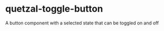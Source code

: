quetzal-toggle-button
=====================

A button component with a selected state that can be toggled on and off

